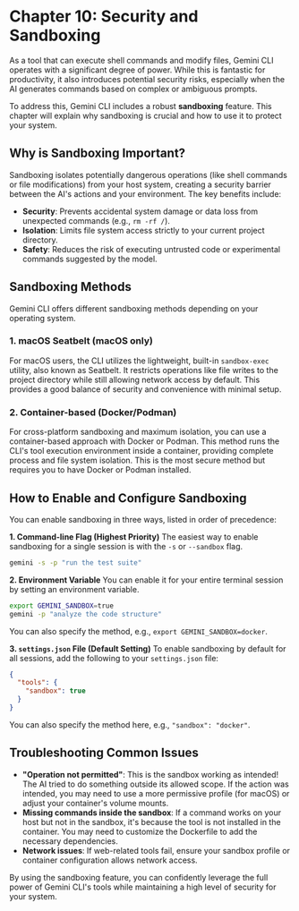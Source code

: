# Chapter 10: Security and Sandboxing

As a tool that can execute shell commands and modify files, Gemini CLI operates with a significant degree of power. While this is fantastic for productivity, it also introduces potential security risks, especially when the AI generates commands based on complex or ambiguous prompts.

To address this, Gemini CLI includes a robust **sandboxing** feature. This chapter will explain why sandboxing is crucial and how to use it to protect your system.

## Why is Sandboxing Important?

Sandboxing isolates potentially dangerous operations (like shell commands or file modifications) from your host system, creating a security barrier between the AI's actions and your environment. The key benefits include:

- **Security**: Prevents accidental system damage or data loss from unexpected commands (e.g., `rm -rf /`).
- **Isolation**: Limits file system access strictly to your current project directory.
- **Safety**: Reduces the risk of executing untrusted code or experimental commands suggested by the model.

## Sandboxing Methods

Gemini CLI offers different sandboxing methods depending on your operating system.

### 1. macOS Seatbelt (macOS only)
For macOS users, the CLI utilizes the lightweight, built-in `sandbox-exec` utility, also known as Seatbelt. It restricts operations like file writes to the project directory while still allowing network access by default. This provides a good balance of security and convenience with minimal setup.

### 2. Container-based (Docker/Podman)
For cross-platform sandboxing and maximum isolation, you can use a container-based approach with Docker or Podman. This method runs the CLI's tool execution environment inside a container, providing complete process and file system isolation. This is the most secure method but requires you to have Docker or Podman installed.

## How to Enable and Configure Sandboxing

You can enable sandboxing in three ways, listed in order of precedence:

**1. Command-line Flag (Highest Priority)**
The easiest way to enable sandboxing for a single session is with the `-s` or `--sandbox` flag.
```bash
gemini -s -p "run the test suite"
```

**2. Environment Variable**
You can enable it for your entire terminal session by setting an environment variable.
```bash
export GEMINI_SANDBOX=true
gemini -p "analyze the code structure"
```
You can also specify the method, e.g., `export GEMINI_SANDBOX=docker`.

**3. `settings.json` File (Default Setting)**
To enable sandboxing by default for all sessions, add the following to your `settings.json` file:
```json
{
  "tools": {
    "sandbox": true
  }
}
```
You can also specify the method here, e.g., `"sandbox": "docker"`.

## Troubleshooting Common Issues

- **"Operation not permitted"**: This is the sandbox working as intended! The AI tried to do something outside its allowed scope. If the action was intended, you may need to use a more permissive profile (for macOS) or adjust your container's volume mounts.
- **Missing commands inside the sandbox**: If a command works on your host but not in the sandbox, it's because the tool is not installed in the container. You may need to customize the Dockerfile to add the necessary dependencies.
- **Network issues**: If web-related tools fail, ensure your sandbox profile or container configuration allows network access.

By using the sandboxing feature, you can confidently leverage the full power of Gemini CLI's tools while maintaining a high level of security for your system.
